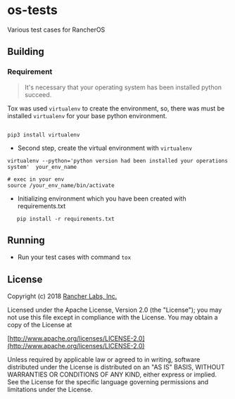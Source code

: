 os-tests
========

Various test cases for RancherOS

## Building

### Requirement

> It's necessary that your operating system has been installed python succeed.

 Tox was used `virtualenv` to create the environment, so, there was must be installed `virtualenv` for your base python environment.
 
 ```angular2html

pip3 install virtualenv

```

* Second step, create the virtual environment with `virtualenv`

```angular2html
virtualenv --python='python version had been installed your operations system'  your_env_name

# exec in your env
source /your_env_name/bin/activate

```

* Initializing environment which you have been created with requirements.txt

 ```angular2html
    pip install -r requirements.txt
 ```


## Running

* Run your test cases with command `tox`


## License
Copyright (c) 2018 [Rancher Labs, Inc.](http://rancher.com)

Licensed under the Apache License, Version 2.0 (the "License");
you may not use this file except in compliance with the License.
You may obtain a copy of the License at

[http://www.apache.org/licenses/LICENSE-2.0](http://www.apache.org/licenses/LICENSE-2.0)

Unless required by applicable law or agreed to in writing, software
distributed under the License is distributed on an "AS IS" BASIS,
WITHOUT WARRANTIES OR CONDITIONS OF ANY KIND, either express or implied.
See the License for the specific language governing permissions and
limitations under the License.
